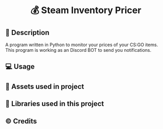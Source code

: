 # <p align="center"> 💰 Steam Inventory Pricer </p>

## 📖 Description
A program written in Python to monitor your prices of your CS:GO items. This program is working as an Discord BOT to send you notifications.

## 💻 Usage

## 🎨 Assets used in project


## 🏫 Libraries used in this project


## ©️ Credits
